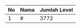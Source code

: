 | No | Nama            | Jumlah Level |
|----|-----------------|--------------|
| 1  | #    |    3772        |
